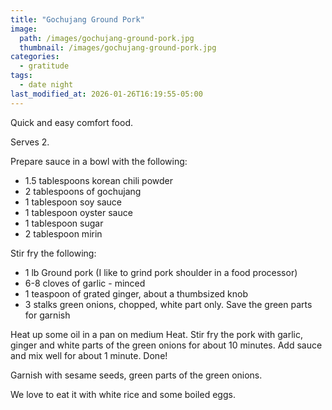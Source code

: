 ```yaml
---
title: "Gochujang Ground Pork"
image: 
  path: /images/gochujang-ground-pork.jpg
  thumbnail: /images/gochujang-ground-pork.jpg
categories:
  - gratitude
tags:
  - date night
last_modified_at: 2026-01-26T16:19:55-05:00
---
```


Quick and easy comfort food.

Serves 2.

Prepare sauce in a bowl with the following:
* 1.5 tablespoons korean chili powder
* 2 tablespoons of gochujang
* 1 tablespoon soy sauce
* 1 tablespoon oyster sauce
* 1 tablespoon sugar
* 2 tablespoon mirin

 
Stir fry the following:
* 1 lb Ground pork (I like to grind pork shoulder in a food processor)
* 6-8 cloves of garlic - minced
* 1 teaspoon of grated ginger, about a thumbsized knob
* 3 stalks green onions, chopped, white part only. Save the green parts for garnish


Heat up some oil in a pan on medium Heat.
Stir fry the pork with garlic, ginger and white parts of the green onions for about 10 minutes.
Add sauce and mix well for about 1 minute. Done!

Garnish with sesame seeds, green parts of the green onions. 

We love to eat it with white rice and some boiled eggs.



